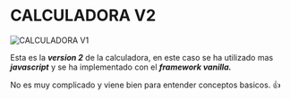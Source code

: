 
# **CALCULADORA V2**

![CALCULADORA V1](img/Calulator-Glass.gif "Calculadora V1")

Esta es la ***version 2*** de la calculadora, en este caso se ha utilizado mas ***javascript*** y se ha implementado con el ***framework vanilla.***

No es muy complicado y viene bien para entender conceptos basicos. 👍
